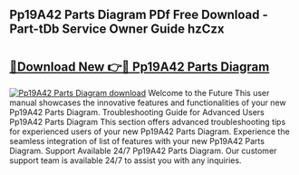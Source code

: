 ## Pp19A42 Parts Diagram PDf Free Download - Part-tDb Service Owner Guide hzCzx

# <h2><a href="http://dfjl27.blite.top/?on=Pp19A42+Parts+Diagram">🔗Download New 👉🔴 Pp19A42 Parts Diagram</a></h2>

[![Pp19A42 Parts Diagram download](https://i.imgur.com/lujVjoI.png)](http://dfjl27.blite.top/?on=Pp19A42+Parts+Diagram)
Welcome to the Future This user manual showcases the innovative features and functionalities of your new Pp19A42 Parts Diagram. Troubleshooting Guide for Advanced Users Pp19A42 Parts Diagram This section offers advanced troubleshooting tips for experienced users of your new Pp19A42 Parts Diagram. Experience the seamless integration of list of features with your new Pp19A42 Parts Diagram. Support Available 24/7 Pp19A42 Parts Diagram. Our customer support team is available 24/7 to assist you with any inquiries.
